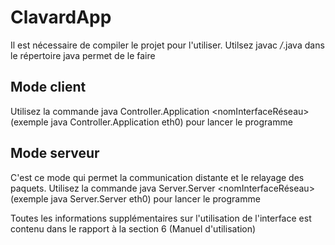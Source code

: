 # ClavardApp
Il est nécessaire de compiler le projet pour l'utiliser.
Utilsez javac */*.java dans le répertoire java permet de le faire
## Mode client
Utilisez la commande java Controller.Application <nomInterfaceRéseau> (exemple java Controller.Application eth0) pour lancer le programme
## Mode serveur
C'est ce mode qui permet la communication distante et le relayage des paquets.
Utilisez la commande java Server.Server <nomInterfaceRéseau> (exemple java Server.Server eth0) pour lancer le programme

Toutes les informations supplémentaires sur l'utilisation de l'interface est contenu dans le rapport à la section 6 (Manuel d'utilisation)
